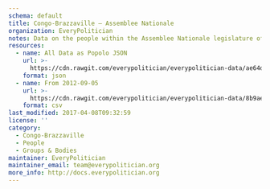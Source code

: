 ```yaml
---
schema: default
title: Congo-Brazzaville — Assemblee Nationale
organization: EveryPolitician
notes: Data on the people within the Assemblee Nationale legislature of Congo-Brazzaville.
resources:
  - name: All Data as Popolo JSON
    url: >-
      https://cdn.rawgit.com/everypolitician/everypolitician-data/ae64d653cbb977178ebc4193d36ff94e713116ff/data/Congo-Brazzaville/Assembly/ep-popolo-v1.0.json
    format: json
  - name: From 2012-09-05
    url: >-
      https://cdn.rawgit.com/everypolitician/everypolitician-data/8b9ae9fc92b221a030dd5959c450be73ebde0ce3/data/Congo-Brazzaville/Assembly/term-13.csv
    format: csv
last_modified: 2017-04-08T09:32:59
license: ''
category:
  - Congo-Brazzaville
  - People
  - Groups & Bodies
maintainer: EveryPolitician
maintainer_email: team@everypolitician.org
more_info: http://docs.everypolitician.org
---
```

